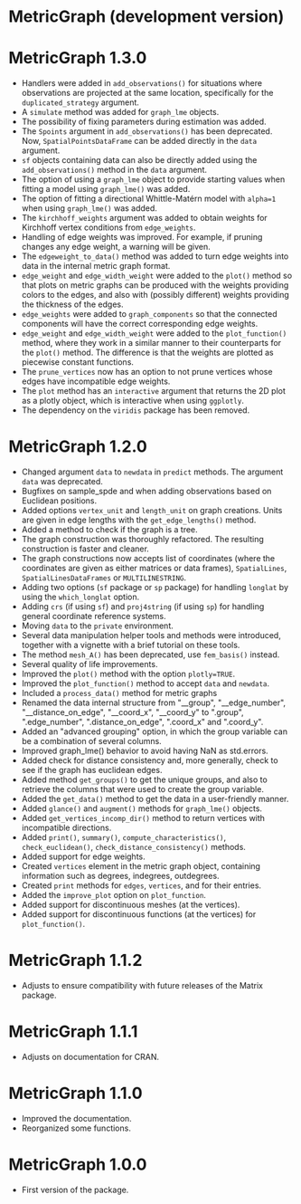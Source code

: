 # MetricGraph (development version)

# MetricGraph 1.3.0
* Handlers were added in `add_observations()` for situations where observations are projected at the same location, specifically for the `duplicated_strategy` argument.
* A `simulate` method was added for `graph_lme` objects.
* The possibility of fixing parameters during estimation was added.
* The `Spoints` argument in `add_observations()` has been deprecated. Now, `SpatialPointsDataFrame` can be added directly in the `data` argument.
* `sf` objects containing data can also be directly added using the `add_observations()` method in the `data` argument.
* The option of using a `graph_lme` object to provide starting values when fitting a model using `graph_lme()` was added.
* The option of fitting a directional Whittle-Matérn model with `alpha=1` when using `graph_lme()` was added.
* The `kirchhoff_weights` argument was added to obtain weights for Kirchhoff vertex conditions from `edge_weights`.
* Handling of edge weights was improved. For example, if pruning changes any edge weight, a warning will be given.
* The `edgeweight_to_data()` method was added to turn edge weights into data in the internal metric graph format.
* `edge_weight` and `edge_width_weight` were added to the `plot()` method so that plots on metric graphs can be produced with the weights providing colors to the edges, and also with (possibly different) weights providing the thickness of the edges.
* `edge_weights` were added to `graph_components` so that the connected components will have the correct corresponding edge weights.
* `edge_weight` and `edge_width_weight` were added to the `plot_function()` method, where they work in a similar manner to their counterparts for the `plot()` method. The difference is that the weights are plotted as piecewise constant functions.
* The `prune_vertices` now has an option to not prune vertices whose edges have incompatible edge weights.
* The `plot` method has an `interactive` argument that returns the 2D plot as a plotly object, which is interactive when using `ggplotly`.
* The dependency on the `viridis` package has been removed.

# MetricGraph 1.2.0
* Changed argument `data` to `newdata` in `predict` methods. The argument `data` was deprecated.
* Bugfixes on sample_spde and when adding observations based on Euclidean positions.
* Added options `vertex_unit` and `length_unit` on graph creations. Units are given in edge lengths with the `get_edge_lengths()` method.
* Added a method to check if the graph is a tree.
* The graph construction was thoroughly refactored. The resulting construction is faster and cleaner.
* The graph constructions now accepts list of coordinates (where the coordinates are given as either matrices or data frames), `SpatialLines`, `SpatialLinesDataFrames` or `MULTILINESTRING`.
* Adding two options (`sf` package or `sp` package) for handling `longlat` by using the `which_longlat` option.
* Adding `crs` (if using `sf`) and `proj4string` (if using `sp`) for handling general coordinate reference systems.
* Moving `data` to the `private` environment.
* Several data manipulation helper tools and methods were introduced, together with a vignette with a brief tutorial on these tools.
* The method `mesh_A()` has been deprecated, use `fem_basis()` instead.
* Several quality of life improvements.
* Improved the `plot()` method with the option `plotly=TRUE`.
* Improved the `plot_function()` method to accept `data` and `newdata`.
* Included a `process_data()` method for metric graphs
* Renamed the data internal structure from "__group", "__edge_number", "__distance_on_edge", "__coord_x", "__coord_y" to ".group", ".edge_number", ".distance_on_edge", ".coord_x" and ".coord_y".
* Added an "advanced grouping" option, in which the group variable can be a combination of several columns.
* Improved graph_lme() behavior to avoid having NaN as std.errors.
* Added check for distance consistency and, more generally, check to see if the graph has euclidean edges.
* Added method `get_groups()` to get the unique groups, and also to retrieve the columns that were used to create the group variable.
* Added the `get_data()` method to get the data in a user-friendly manner.
* Added `glance()` and `augment()` methods for `graph_lme()` objects.
* Added `get_vertices_incomp_dir()` method to return vertices with incompatible directions.
* Added `print()`, `summary()`, `compute_characteristics()`, `check_euclidean()`, `check_distance_consistency()` methods.
* Added support for edge weights.
* Created `vertices` element in the metric graph object, containing information such as degrees, indegrees, outdegrees.
* Created `print` methods for `edges`, `vertices`, and for their entries.
* Added the `improve_plot` option on `plot_function`.
* Added support for discontinuous meshes (at the vertices).
* Added support for discontinuous functions (at the vertices) for `plot_function()`.

# MetricGraph 1.1.2
* Adjusts to ensure compatibility with future releases of the Matrix package.

# MetricGraph 1.1.1
* Adjusts on documentation for CRAN.

# MetricGraph 1.1.0
* Improved the documentation.
* Reorganized some functions.

# MetricGraph 1.0.0
* First version of the package.
